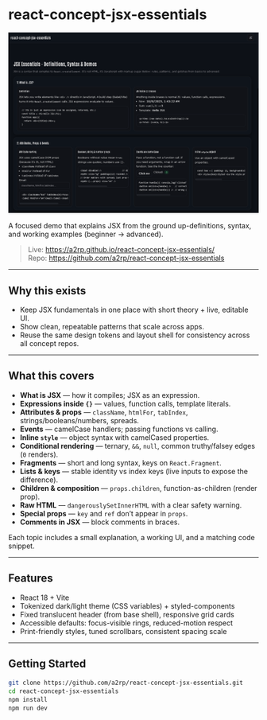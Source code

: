 # react-concept-jsx-essentials

![alt text](image.png)

A focused demo that explains JSX from the ground up-definitions, syntax, and working examples (beginner → advanced).

> Live: https://a2rp.github.io/react-concept-jsx-essentials/  
> Repo: https://github.com/a2rp/react-concept-jsx-essentials

---

## Why this exists

-   Keep JSX fundamentals in one place with short theory + live, editable UI.
-   Show clean, repeatable patterns that scale across apps.
-   Reuse the same design tokens and layout shell for consistency across all concept repos.

---

## What this covers

-   **What is JSX** — how it compiles; JSX as an expression.
-   **Expressions inside `{}`** — values, function calls, template literals.
-   **Attributes & props** — `className`, `htmlFor`, `tabIndex`, strings/booleans/numbers, spreads.
-   **Events** — camelCase handlers; passing functions vs calling.
-   **Inline `style`** — object syntax with camelCased properties.
-   **Conditional rendering** — ternary, `&&`, `null`, common truthy/falsey edges (`0` renders).
-   **Fragments** — short and long syntax, keys on `React.Fragment`.
-   **Lists & keys** — stable identity vs index keys (live inputs to expose the difference).
-   **Children & composition** — `props.children`, function-as-children (render prop).
-   **Raw HTML** — `dangerouslySetInnerHTML` with a clear safety warning.
-   **Special props** — `key` and `ref` don’t appear in `props`.
-   **Comments in JSX** — block comments in braces.

Each topic includes a small explanation, a working UI, and a matching code snippet.

---

## Features

-   React 18 + Vite
-   Tokenized dark/light theme (CSS variables) + styled-components
-   Fixed translucent header (from base shell), responsive grid cards
-   Accessible defaults: focus-visible rings, reduced-motion respect
-   Print-friendly styles, tuned scrollbars, consistent spacing scale

---

## Getting Started

```bash
git clone https://github.com/a2rp/react-concept-jsx-essentials.git
cd react-concept-jsx-essentials
npm install
npm run dev
```
